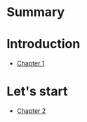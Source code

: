 # Summary

# Introduction
- [Chapter 1](./chapter_1.md)


# Let's start
- [Chapter 2](./chapter_2.md)